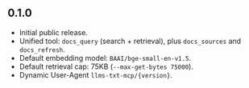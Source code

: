 ## 0.1.0

- Initial public release.
- Unified tool: `docs_query` (search + retrieval), plus `docs_sources` and `docs_refresh`.
- Default embedding model: `BAAI/bge-small-en-v1.5`.
- Default retrieval cap: 75KB (`--max-get-bytes 75000`).
- Dynamic User-Agent `llms-txt-mcp/{version}`.


